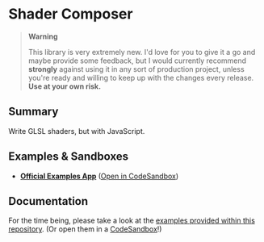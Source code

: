 # Shader Composer

> **Warning**
>
> This library is very extremely new. I'd love for you to give it a go and maybe provide some feedback, but I would currently recommend **strongly** against using it in any sort of production project, unless you're ready and willing to keep up with the changes every release. **Use at your own risk.**

## Summary

Write GLSL shaders, but with JavaScript.

## Examples & Sandboxes

- **[Official Examples App](https://shader-composer-examples.vercel.app/)** ([Open in CodeSandbox](https://codesandbox.io/p/github/hmans/shader-composer))

## Documentation

For the time being, please take a look at the [examples provided within this repository](https://github.com/hmans/shader-composer/tree/main/apps/examples/src/examples). (Or open them in a [CodeSandbox](https://codesandbox.io/p/github/hmans/shader-composer)!)

[shadermaterial]: https://threejs.org/docs/#api/en/materials/ShaderMaterial
[three.js]: https://threejs.org/
[react-three-fiber]: https://github.com/pmndrs/react-three-fiber
[three-custom-shader-material]: https://github.com/FarazzShaikh/THREE-CustomShaderMaterial
[glsl]: https://webglfundamentals.org/webgl/lessons/webgl-shaders-and-glsl.html
